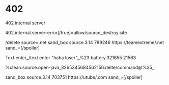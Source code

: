 402
===

402 internal server


402.internal.server-error[/true]=allow/source_destroy.site

/delete source=.net sand_box source.3.14 789246 https://teamextreme/.net sand_=[/spoiler]

Text enter_/text.enter "haha loser"_%23 battery.321655 21563

%clean.source.open-java_3265345684562156.delte/command@%35_

sand_box source.3.14 703751 https://utube/.com sand_=[/spoiler]
